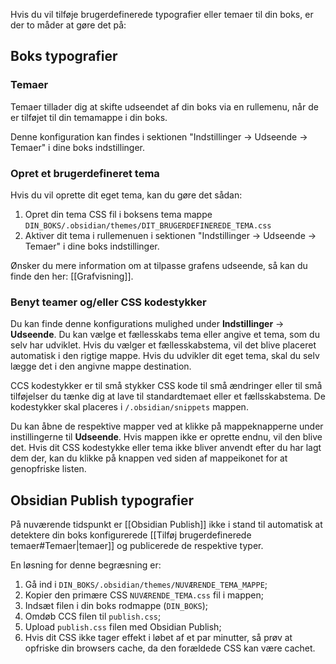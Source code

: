 Hvis du vil tilføje brugerdefinerede typografier eller temaer til din boks, er der to måder at gøre det på:

## Boks typografier

### Temaer

Temaer tillader dig at skifte udseendet af din boks via en rullemenu, når de er tilføjet til din temamappe i din boks.

Denne konfiguration kan findes i sektionen "Indstillinger -> Udseende -> Temaer" i dine boks indstillinger.

### Opret et brugerdefineret tema

Hvis du vil oprette dit eget tema, kan du gøre det sådan:

1. Opret din tema CSS fil i boksens tema mappe `DIN_BOKS/.obsidian/themes/DIT_BRUGERDEFINEREDE_TEMA.css`
2. Aktiver dit tema i rullemenuen i sektionen "Indstillinger -> Udseende -> Temaer" i dine boks indstillinger.

Ønsker du mere information om at tilpasse grafens udseende, så kan du finde den her: [[Grafvisning]].

### Benyt teamer og/eller CSS kodestykker

Du kan finde denne konfigurations mulighed under **Indstillinger** -> **Udseende**. Du kan vælge et fællesskabs tema eller angive et tema, som du selv har udviklet. Hvis du vælger et fællesskabstema, vil det blive placeret automatisk i den rigtige mappe. Hvis du udvikler dit eget tema, skal du selv lægge det i den angivne mappe destination.

CCS kodestykker er til små stykker CSS kode til små ændringer eller til små tilføjelser du tænke dig at lave til standardtemaet eller et fællsskabstema. De kodestykker skal placeres i `/.obsidian/snippets` mappen.

Du kan åbne de respektive mapper ved at klikke på mappeknapperne under instillingerne til **Udseende**. Hvis mappen ikke er oprette endnu, vil den blive det. Hvis dit CSS kodestykke eller tema ikke bliver anvendt efter du har lagt dem der, kan du klikke på knappen ved siden af mappeikonet for at genopfriske listen.

## Obsidian Publish typografier

På nuværende tidspunkt er [[Obsidian Publish]] ikke i stand til automatisk at detektere din boks konfigurerede [[Tilføj brugerdefinerede temaer#Temaer|temaer]] og publicerede de respektive typer.

En løsning for denne begræsning er:

1. Gå ind i `DIN_BOKS/.obsidian/themes/NUVÆRENDE_TEMA_MAPPE`;
2. Kopier den primære CSS `NUVÆRENDE_TEMA.css` fil i mappen; 
3. Indsæt filen i din boks rodmappe (`DIN_BOKS`);
4. Omdøb CCS filen til  `publish.css`;
5. Upload `publish.css` filen med Obsidian Publish;
6. Hvis dit CSS ikke tager effekt i løbet af et par minutter, så prøv at opfriske din browsers cache, da den forældede CSS kan være cachet.

